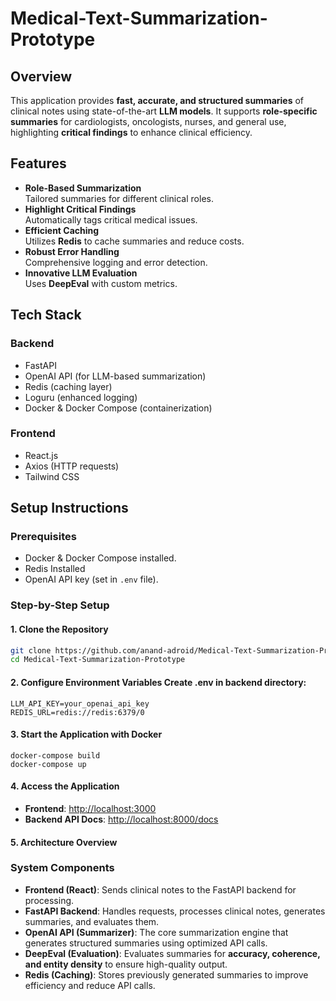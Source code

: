 # Medical-Text-Summarization-Prototype

## Overview

This application provides **fast, accurate, and structured summaries** of clinical notes using state-of-the-art **LLM models**. It supports **role-specific summaries** for cardiologists, oncologists, nurses, and general use, highlighting **critical findings** to enhance clinical efficiency.

## Features

- **Role-Based Summarization**  
  Tailored summaries for different clinical roles.
- **Highlight Critical Findings**  
  Automatically tags critical medical issues.
- **Efficient Caching**  
  Utilizes **Redis** to cache summaries and reduce costs.
- **Robust Error Handling**  
  Comprehensive logging and error detection.
- **Innovative LLM Evaluation**  
  Uses **DeepEval** with custom metrics.

## Tech Stack

### Backend
- FastAPI
- OpenAI API (for LLM-based summarization)
- Redis (caching layer)
- Loguru (enhanced logging)
- Docker & Docker Compose (containerization)

### Frontend
- React.js
- Axios (HTTP requests)
- Tailwind CSS

## Setup Instructions

### Prerequisites

- Docker & Docker Compose installed.
- Redis Installed
- OpenAI API key (set in `.env` file).

### Step-by-Step Setup

#### 1. Clone the Repository
```sh
git clone https://github.com/anand-adroid/Medical-Text-Summarization-Prototype.git
cd Medical-Text-Summarization-Prototype 
```
#### 2. Configure Environment Variables Create .env in backend directory:

```
LLM_API_KEY=your_openai_api_key
REDIS_URL=redis://redis:6379/0

```
#### 3. Start the Application with Docker

```
docker-compose build
docker-compose up
```

#### 4. Access the Application  
- **Frontend**: <a href="http://localhost:3000" target="_blank">http://localhost:3000</a>  
- **Backend API Docs**: <a href="http://localhost:8000/docs" target="_blank">http://localhost:8000/docs</a>

#### 5. Architecture Overview

### **System Components**
- **Frontend (React)**: Sends clinical notes to the FastAPI backend for processing.
- **FastAPI Backend**: Handles requests, processes clinical notes, generates summaries, and evaluates them.
- **OpenAI API (Summarizer)**: The core summarization engine that generates structured summaries using optimized API calls.
- **DeepEval (Evaluation)**: Evaluates summaries for **accuracy, coherence, and entity density** to ensure high-quality output.
- **Redis (Caching)**: Stores previously generated summaries to improve efficiency and reduce API calls.




	
